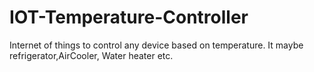 # IOT-Temperature-Controller
Internet of things to control any device based on temperature. It maybe refrigerator,AirCooler, Water heater etc.
